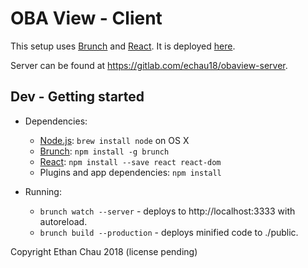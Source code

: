 # OBA View - Client

This setup uses [Brunch](http://brunch.io) and [React](http://facebook.github.io/react).  It is deployed [here](https://echau18.gitlab.io/obaview).

Server can be found at https://gitlab.com/echau18/obaview-server.

## Dev - Getting started

* Dependencies:
    * [Node.js](http://nodejs.org): `brew install node` on OS X
    * [Brunch](http://brunch.io): `npm install -g brunch`
    * [React](http://facebook.github.io/react): `npm install --save react react-dom`
    * Plugins and app dependencies: `npm install`

* Running:
    * `brunch watch --server` - deploys to http://localhost:3333 with autoreload.
    * `brunch build --production` - deploys minified code to ./public.

Copyright Ethan Chau 2018 (license pending)
